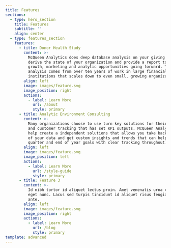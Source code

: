 ```yaml
---
title: Features
sections:
  - type: hero_section
    title: Features
    subtitle: ''
    align: center
  - type: features_section
    features:
      - title: Donor Health Study
        content: >-
          McQueen Analytics does deep database analysis on your giving data to
          derive the state of your organization and provide a report to identify
          growth, marketing and analytic opportunities going forward. This
          analysis comes from over ten years of work in large financial
          institutions that scales down to even small, growing organizations.
        align: left
        image: images/feature.svg
        image_position: right
        actions:
          - label: Learn More
            url: /about
            style: primary
      - title: Analytic Environment Consulting
        content: >-
          Many organizations choose to use turn key solutions for their donor
          and customer tracking that has set KPI outputs. McQueen Analytics can
          help create a independent solutions that allows you take back control
          of your data and get custom insights and trends that can help you meet
          quarter and end of year goals with clear tracking throughout.
        align: left
        image: images/feature.svg
        image_position: left
        actions:
          - label: Learn More
            url: /style-guide
            style: primary
      - title: Feature 3
        content: >-
          Id nibh tortor id aliquet lectus proin. Amet venenatis urna cursus
          eget nunc. Lacus sed turpis tincidunt id aliquet risus feugiat in
          ante.
        align: left
        image: images/feature.svg
        image_position: right
        actions:
          - label: Learn More
            url: /blog
            style: primary
template: advanced
---
```

